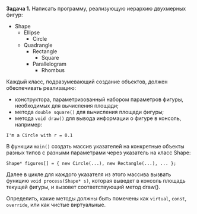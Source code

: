 **Задача 1.** Написать программу, реализующую иерархию двухмерных фигур:

* Shape
    * Ellipse
        * Circle
    * Quadrangle
        * Rectangle
            * Square
        * Parallelogram
            * Rhombus

Каждый класс, подразумевающий создание объектов, должен обеспечивать реализацию:
- конструктора, параметризованный набором параметров фигуры, необходимых для вычисления площади;
- метода `double square()` для вычисления площади фигуры;
- метода `void draw()` для вывода информации о фигуре в консоль, например:

`I'm a Circle with r = 0.1`

В функции `main()` создать массив указателей на конкретные объекты разных типов с разными параметрами через указатель на класс Shape:

`Shape* figures[] = { new Circle(...), new Rectangle(...), ... };`

Далее в цикле для каждого указателя из этого массива вызвать функцию `void process(Shape* s)`, которая выведет в консоль площадь текущей фигуры, и вызовет соответствующий метод draw(). 

Определить, какие методы должны быть помечены как `virtual`, `const`, `override`, или как чистые виртуальные.

